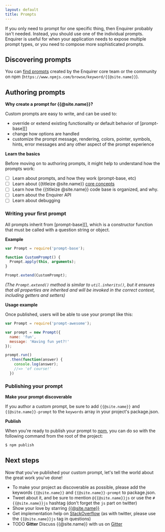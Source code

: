 ```yaml
---
layout: default
title: Prompts
---
```


If you only need to prompt for one specific thing, then Enquirer probably isn't needed. Instead, you should use one of the individual prompts. Enquirer is useful for when your application needs to expose multiple prompt types, or you need to compose more sophisticated prompts.


## Discovering prompts

You can [find prompts](https://www.npmjs.com/browse/keyword/{{@site.name}}) created by the Enquirer core team or the community on npm (`https://www.npmjs.com/browse/keyword/{{@site.name}}`).


## Authoring prompts

**Why create a prompt for {{@site.name}}?**

Custom prompts are easy to write, and can be used to:

- override or extend existing functionality or default behavior of [prompt-base][]
- change how options are handled
- customize the prompt message, rendering, colors, pointer, symbols, hints, error messages and any other aspect of the prompt experience

**Learn the basics**

Before moving on to authoring prompts, it might help to understand how the prompts work:

- [ ] Learn about prompts, and how they work (prompt-base, etc)
- [ ] Learn about {{titleize @site.name}} [core concepts](docs.html#core-concepts)
- [ ] Learn how the {{titleize @site.name}} code base is organized, and why.
- [ ] Learn about the Enquirer API
- [ ] Learn about debugging

### Writing your first prompt

All prompts inherit from [prompt-base][], which is a constructor function that must be called with a question string or object.

**Example**

```js
var Prompt = require('prompt-base');

function CustomPrompt() {
  Prompt.apply(this, arguments);
}

Prompt.extend(CustomPrompt);
```

_(The `Prompt.extend()` method is similar to `util.inherits()`, but it ensures that all properties are inherited and will be invoked in the correct context, including getters and setters)_


**Usage example**

Once published, users will be able to use your prompt like this:

```js
var Prompt = require('prompt-awesome');

var prompt = new Prompt({
  name: 'fun',
  message: 'Having fun yet?!'
});

prompt.run()
  .then(function(answer) {
    console.log(answer);
    //=> 'of course!'
  })
```

### Publishing your prompt

**Make your prompt discoverable**

If you author a custom prompt, be sure to add `{{@site.name}}` and `{{@site.name}}-prompt` to the `keywords` array in your project's package.json.

**Publish**

When you're ready to publish your prompt to [npm](https://www.npmjs.com/), you can do so with the following command from the root of the project:

```sh
$ npm publish
```

## Next steps

Now that you've published your custom prompt, let's tell the world about the great work you've done!

* To make your project as discoverable as possible, please add the keywords `{{@site.name}}` and `{{@site.name}}-prompt` to package.json.
* Tweet about it, and be sure to mention `@{{@site.name}}js` or use the `#{{@site.name}}js` hashtag (don't forget the `js` part on twitter)
* Show your love by starring [{{@site.name}}](https://github.com/{{@site.name}}/{{@site.name}})
* Get implementation help on [StackOverflow](http://stackoverflow.com/questions/tagged/{{@site.name}}) (as with twitter, please use the `{{@site.name}}js` tag in questions)
* TODO **Gitter** Discuss {{@site.name}} with us on [Gitter](https://gitter.im/{{@site.name}}/{{@site.name}})
